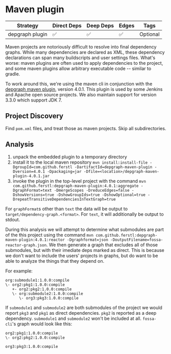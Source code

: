 # Maven plugin

| Strategy           | Direct Deps | Deep Deps | Edges | Tags       |
| ---                | ---         | ---       | ---   | ---        |
| depgraph plugin    | ✅          | ✅        | ✅   | Optional   |

Maven projects are notoriously difficult to resolve into final dependency
graphs. While many dependencies are declared as XML, these dependency
declarations can span many buildscripts and user settings files. What's worse:
maven plugins are often used to apply dependencies to the project, and some
maven plugins allow arbitrary executable code -- similar to gradle.

To work around this, we're using the maven cli in conjunction with the [depgraph
maven plugin](https://github.com/ferstl/depgraph-maven-plugin), version 4.0.1.
This plugin is used by some Jenkins and Apache open source projects. We also maintain support for version 3.3.0 which support JDK 7.

## Project Discovery

Find `pom.xml` files, and treat those as maven projects. Skip all subdirectories.

## Analysis

1. unpack the embedded plugin to a temporary directory
2. install it to the local maven repository `mvn install:install-file -DgroupId=com.github.ferstl -DartifactId=depgraph-maven-plugin -Dversion=4.0.1 -Dpackaging=jar -Dfile=<location>/depgraph-maven-plugin-4.0.1.jar`
3. invoke the plugin in the top-level project with the command `mvn com.github.ferstl:depgraph-maven-plugin:4.0.1:aggregate -DgraphFormat=text -DmergeScopes -DreduceEdges=false -DshowVersions=true -DshowGroupIds=true -DshowOptional=true -DrepeatTransitiveDependenciesInTextGraph=true`

For `graphFormat`s other than `text` the data will be output to
`target/dependency-graph.<format>`. For `text`, it will additionally be output
to stdout.

During this analysis we will attempt to determine what submodules are part of the
this project using the command `mvn com.github.ferstl:depgraph-maven-plugin:4.0.1:reactor -Dgraphformat=json -DoutputFilename=fossa-reactor-graph.json`. We then generate a graph that excludes all of those submodules, but with
their imediate deps marked as direct. This is because we don't want to include the users' projects in graphs, but
do want to be able to analyze the things that they depend on.

For example:

```
org:submodule1:1.0.0:compile
\- org2:pkg1:1.0.0:compile
   +- org2:pkg2:1.0.0:compile
   \- org:submodule2:1.0.0:compile
      \- org3:pkg3:1.0.0:compile
```

If `submodule1` and `submodule2` are both submodules of the project we would
report `pkg3` and `pkg1` as direct dependencies. `pkg2` is reported as a deep
dependency. `submodule1` and `submodule2` won't be included at all. `fossa-cli`'s
graph would look like this:

```
org2:pkg1:1.0.0:compile
\- org2:pkg2:1.0.0:compile

org3:pkg3:1.0.0:compile
```
